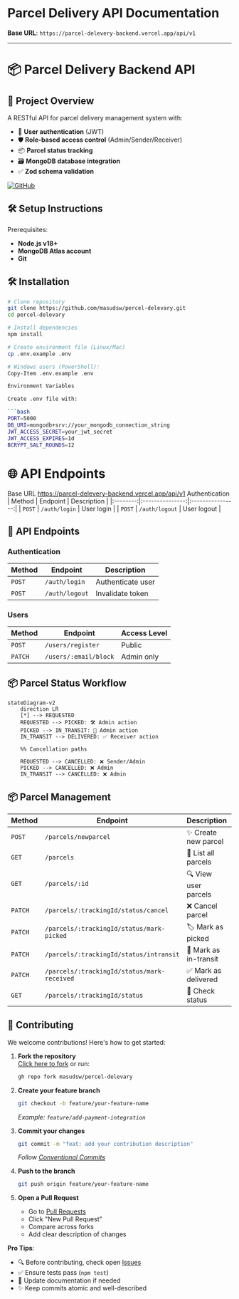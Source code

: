 # Parcel Delivery API Documentation

**Base URL**: `https://parcel-delevery-backend.vercel.app/api/v1`

---


# 📦 Parcel Delivery Backend API

## 🚀 Project Overview
A RESTful API for parcel delivery management system with:

- 🔐 **User authentication** (JWT)
- 🛡️ **Role-based access control** (Admin/Sender/Receiver)
- 📦 **Parcel status tracking**
- 🗃️ **MongoDB database integration**
- ✅ **Zod schema validation**

[![GitHub](https://img.shields.io/badge/GitHub-Repository-blue)](https://github.com/masudsw/percel-delevary)

## 🛠️ Setup Instructions

Prerequisites:

- **Node.js v18+**
- **MongoDB Atlas account**
- **Git**

## 🛠️ Installation

```bash
# Clone repository
git clone https://github.com/masudsw/percel-delevary.git
cd percel-delevary

# Install dependencies
npm install

# Create environment file (Linux/Mac)
cp .env.example .env

# Windows users (PowerShell):
Copy-Item .env.example .env

Environment Variables

Create .env file with:

```bash
PORT=5000
DB_URI=mongodb+srv://your_mongodb_connection_string
JWT_ACCESS_SECRET=your_jwt_secret
JWT_ACCESS_EXPIRES=1d
BCRYPT_SALT_ROUNDS=12
```
# 🌐 API Endpoints
Base URL
https://parcel-delevery-backend.vercel.app/api/v1
Authentication
| Method   | Endpoint        | Description      |
|:--------:|:---------------:|:----------------:|
| `POST`   | `/auth/login`   | User login       |
| `POST`   | `/auth/logout`  | User logout      |

## 🔌 API Endpoints

### Authentication
| Method   | Endpoint        | Description      |
|----------|----------------|------------------|
| `POST`   | `/auth/login`  | Authenticate user |
| `POST`   | `/auth/logout` | Invalidate token  |

### Users
| Method   | Endpoint              | Access Level |
|----------|-----------------------|--------------|
| `POST`   | `/users/register`     | Public       |
| `PATCH`  | `/users/:email/block` | Admin only   |

## 📦 Parcel Status Workflow

```mermaid
stateDiagram-v2
    direction LR
    [*] --> REQUESTED
    REQUESTED --> PICKED: 🛠️ Admin action
    PICKED --> IN_TRANSIT: 🚚 Admin action
    IN_TRANSIT --> DELIVERED: ✅ Receiver action
    
    %% Cancellation paths
  
    REQUESTED --> CANCELLED: ❌ Sender/Admin
    PICKED --> CANCELLED: ❌ Admin
    IN_TRANSIT --> CANCELLED: ❌ Admin
```


## 📦 Parcel Management

| Method   | Endpoint                                      | Description                  | 👤 Auth Level       |
|----------|-----------------------------------------------|------------------------------|---------------------|
| `POST`   | `/parcels/newparcel`                          | ✨ Create new parcel         | Sender              |
| `GET`    | `/parcels`                                    | 📜 List all parcels          | Admin               |
| `GET`    | `/parcels/:id`                                | 🔍 View user parcels         | Sender              |
| `PATCH`  | `/parcels/:trackingId/status/cancel`          | ❌ Cancel parcel             | Sender/Admin        |
| `PATCH`  | `/parcels/:trackingId/status/mark-picked`     | 🏷️ Mark as picked           | Admin               |
| `PATCH`  | `/parcels/:trackingId/status/intransit`       | 🚚 Mark as in-transit        | Admin               |
| `PATCH`  | `/parcels/:trackingId/status/mark-received`   | ✅ Mark as delivered         | Receiver            |
| `GET`    | `/parcels/:trackingId/status`                 | 🔎 Check status              | Public              |

## 🤝 Contributing

We welcome contributions! Here's how to get started:

1. **Fork the repository**  
   [Click here to fork](https://github.com/masudsw/percel-delevary/fork) or run:
   ```bash
   gh repo fork masudsw/percel-delevary
   ```

2. **Create your feature branch**  
   ```bash
   git checkout -b feature/your-feature-name
   ```
   *Example: `feature/add-payment-integration`*

3. **Commit your changes**  
   ```bash
   git commit -m "feat: add your contribution description"
   ```
   *Follow [Conventional Commits](https://www.conventionalcommits.org/)*

4. **Push to the branch**  
   ```bash
   git push origin feature/your-feature-name
   ```

5. **Open a Pull Request**  
   - Go to [Pull Requests](https://github.com/masudsw/percel-delevary/pulls)
   - Click "New Pull Request"
   - Compare across forks
   - Add clear description of changes

**Pro Tips**:
- 🔍 Before contributing, check open [Issues](https://github.com/masudsw/percel-delevary/issues)
- ✅ Ensure tests pass (`npm test`)
- 📝 Update documentation if needed
- ✨ Keep commits atomic and well-described
